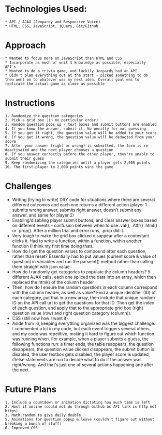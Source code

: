 # Technologies Used:
	* API / AJAX (Jeopardy and Responsive Voice)
	* HTML, CSS, JavaScript, jQuery, Git/Github

# Approach
	* Wanted to focus more on JavaScript than HTML and CSS
	* Incorporate as much of unit 1 knowledge as possible, especially API's
	* Wanted to do a trivia game, and luckily Jeopardy had an API
	* Didn't plan everything out at the start - picked something to do then went on to whatever was my next idea. Overall goal was to replicate the actual game as close as possible

# Instructions
	1. Randomize the question categories
	2. Pick a grid box (in no particular order)
	3. Random question pops up - text boxes and submit buttons are enabled
	4. If you know the answer, submit it. No penalty for not guessing
	5. If you get it right, the question value will be added to your score
	6. If you get it wrong, the question value will be deducted from your score
	7. After your answer (right or wrong) is submitted, the form is re-deactivated and the next player chooses a question
	8. If you answer correctly before the other player, they're unable to submit their guess
	9. Keep randomizing the categories until a player gets 2,000 points
	10. The first player to 2,000 points wins the game


# Challenges
* Writing (trying to write) DRY code for situations where there are several different outcomes and each one returns a different action (player 1 submits wrong answer, submits right answer, doesn't submit any answer, and same for player 2)
* Enabling/disabling player submit buttons, and clear answer boxes based on different events - confusion between when to use .val(), .Attr() .html() or .prop(). After a million trial and error runs, .prop did it.
* Very tough to make the grid box clicked disappear after a contestant clicks it. Had to write a function, within a function, within another function (I think my first time doing that).
* How do I get the question values to compound after each question, rather than reset? Essentially had to put values (current score & value of question) in variables and run the parseInt() method rather than calling them straight with json.value
* How do I randomly get categories to populate the column headers? 5 different AJAX calls, each one spliced the data into an array, which then replaced the html() of the column header
* Then, how do I ensure the random questions in each column correspond with the column header, as well as value? Find a unique identifier (ID) of each category, put that in a new array, then include that unique random ID on the API call url to get the questions for that ID. Then get the index of each question, and apply that to the appropriate grid box (right question value (row) and right question category (column)).
* CSS (still now how I want it)
* Aside from .6, keeping everything organized was the biggest challenge. I commented a lot in my code, but each event triggers several others, and my code was repetitive, making it hard to figure out which function was running when. For example, when a player submits a guess, the following functions run: a timer ends, the table reappears, the question disappears, the question value clicked disappears, the submit button is disabled, the user textbox gets disabled, the player score is updated, if/else statements are run to decide what to do if the answer was right/wrong. And that's just one of several actions happening one after the next.


# Future Plans
	1. Include a countdown or animation dictating how much time is left
	2. Host it online (could not do through Github bc API link is http not https)
	3. Math.random to give daily double
	5. Animations for question popup & leave (couldn't figure out without breaking a bunch of stuff)
	6. Improved CSS
